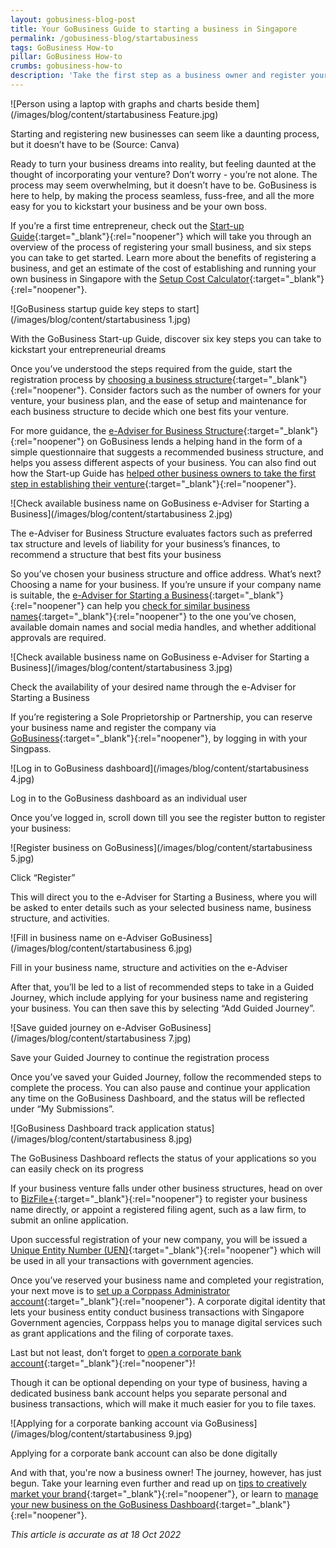 ```yaml
---
layout: gobusiness-blog-post
title: Your GoBusiness Guide to starting a business in Singapore
permalink: /gobusiness-blog/startabusiness
tags: GoBusiness How-to
pillar: GoBusiness How-to
crumbs: gobusiness-how-to
description: 'Take the first step as a business owner and register your business with GoBusiness.' 
---
```


![Person using a laptop with graphs and charts beside them](/images/blog/content/startabusiness Feature.jpg)
<figcaption>Starting and registering new businesses can seem like a daunting process, but it doesn’t have to be (Source: Canva)
</figcaption>

Ready to turn your business dreams into reality, but feeling daunted at the thought of incorporating your venture? Don’t worry - you’re not alone. The process may seem overwhelming, but it doesn’t have to be. GoBusiness is here to help, by making the process seamless, fuss-free, and all the more easy for you to kickstart your business and be your own boss.

If you’re a first time entrepreneur, check out the [Start-up Guide](/start-a-business/?src=gobiz_blog){:target="_blank"}{:rel="noopener"} which will take you through an overview of the process of registering your small business, and six steps you can take to get started. Learn more about the benefits of registering a business, and get an estimate of the cost of establishing and running your own business in Singapore with the [Setup Cost Calculator](https://www.edb.gov.sg/en/setting-up-in-singapore/setup-cost-calculator.html?src=startup_guide){:target="_blank"}{:rel="noopener"}.  

![GoBusiness startup guide key steps to start](/images/blog/content/startabusiness 1.jpg)
<figcaption>With the GoBusiness Start-up Guide, discover six key steps you can take to kickstart your entrepreneurial dreams</figcaption>

Once you’ve understood the steps required from the guide, start the registration process by [choosing a business structure](/start-a-business/choose-a-business-structure/?src=gobiz_blog){:target="_blank"}{:rel="noopener"}. Consider factors such as the number of owners for your venture, your business plan, and the ease of setup and maintenance for each business structure to decide which one best fits your venture. 

For more guidance, the [e-Adviser for Business Structure](https://eadviser.gobusiness.gov.sg/businessstructure?src=gobiz_blog){:target="_blank"}{:rel="noopener"} on GoBusiness lends a helping hand in the form of a simple questionnaire that suggests a recommended business structure, and helps you assess different aspects of your business. You can also find out how the Start-up Guide has [helped other business owners to take the first step in establishing their venture](/gobusiness-blog/zyrup/?src=gobiz_blog){:target="_blank"}{:rel="noopener"}.

![Check available business name on GoBusiness e-Adviser for Starting a Business](/images/blog/content/startabusiness 2.jpg)
<figcaption>The e-Adviser for Business Structure evaluates factors such as preferred tax structure and levels of liability for your business’s finances, to recommend a structure that best fits your business</figcaption>

So you’ve chosen your business structure and office address. What’s next? Choosing a name for your business. If you’re unsure if your company name is suitable, the [e-Adviser for Starting a Business](https://eadviser.gobusiness.gov.sg/startabusiness?src=gobiz_blog){:target="_blank"}{:rel="noopener"} can help you [check for similar business names](https://www.singaporecompanyincorporation.sg/tool/singapore-business-name-checker/){:target="_blank"}{:rel="noopener"} to the one you’ve chosen, available domain names and social media handles, and whether additional approvals are required. 

![Check available business name on GoBusiness e-Adviser for Starting a Business](/images/blog/content/startabusiness 3.jpg)
<figcaption>Check the availability of your desired name through the e-Adviser for Starting a Business</figcaption>

If you’re registering a Sole Proprietorship or Partnership, you can reserve your business name and register the company via [GoBusiness](https://dashboard.gobusiness.gov.sg/login?src=gobiz_blog){:target="_blank"}{:rel="noopener"}, by logging in with your Singpass.

![Log in to GoBusiness dashboard](/images/blog/content/startabusiness 4.jpg)
<figcaption>Log in to the GoBusiness dashboard as an individual user</figcaption>

Once you’ve logged in, scroll down till you see the register button to register your business:

![Register business on GoBusiness](/images/blog/content/startabusiness 5.jpg)
<figcaption>Click “Register”</figcaption>

This will direct you to the e-Adviser for Starting a Business, where you will be asked to enter details such as your selected business name, business structure, and activities.

![Fill in business name on e-Adviser GoBusiness](/images/blog/content/startabusiness 6.jpg)
<figcaption>Fill in your business name, structure and activities on the e-Adviser</figcaption>

After that, you’ll be led to a list of recommended steps to take in a Guided Journey, which include applying for your business name and registering your business. You can then save this by selecting “Add Guided Journey”. 

![Save guided journey on e-Adviser GoBusiness](/images/blog/content/startabusiness 7.jpg)
<figcaption>Save your Guided Journey to continue the registration process</figcaption>

Once you’ve saved your Guided Journey, follow the recommended steps to complete the process. You can also pause and continue your application any time on the GoBusiness Dashboard, and the status will be reflected under “My Submissions”. 

![GoBusiness Dashboard track application status](/images/blog/content/startabusiness 8.jpg)
<figcaption>The GoBusiness Dashboard reflects the status of your applications so you can easily check on its progress </figcaption>

If your business venture falls under other business structures, head on over to [BizFile+](https://www.bizfile.gov.sg/ngbbizfileinternet/faces/faces/oracle/webcenter/portalapp/pages/BizfileHomepage.jspx){:target="_blank"}{:rel="noopener"} to register your business name directly, or appoint a registered filing agent, such as a law firm, to submit an online application. 

Upon successful registration of your new company, you will be issued a [Unique Entity Number (UEN)](https://www.uen.gov.sg/ueninternet/faces/pages/admin/aboutUEN.jspx){:target="_blank"}{:rel="noopener"} which will be used in all your transactions with government agencies.

Once you’ve reserved your business name and completed your registration, your next move is to [set up a Corppass Administrator account](/start-a-business/create-a-corppass-account/?src=gobiz_blog){:target="_blank"}{:rel="noopener"}. A corporate digital identity that lets your business entity conduct business transactions with Singapore Government agencies, Corppass helps you to manage digital services such as grant applications and the filing of corporate taxes. 

Last but not least, don’t forget to [open a corporate bank account](/start-a-business/open-a-corporate-bank-account/?src=gobiz_blog){:target="_blank"}{:rel="noopener"}! 

Though it can be optional depending on your type of business, having a dedicated business bank account helps you separate personal and business transactions, which will make it much easier for you to file taxes. 

![Applying for a corporate banking account via GoBusiness](/images/blog/content/startabusiness 9.jpg)
<figcaption>Applying for a corporate bank account can also be done digitally</figcaption>

And with that, you're now a business owner! The journey, however, has just begun. Take your learning even further and read up on [tips to creatively market your brand](/gobusiness-blog/marketurbrand/?src=gobiz_blog){:target="_blank"}{:rel="noopener"}, or learn to [manage your new business on the GoBusiness Dashboard](/gobusiness-blog/dashboard/?src=gobiz_blog){:target="_blank"}{:rel="noopener"}.

<em>This article is accurate as at 18 Oct 2022</em>

